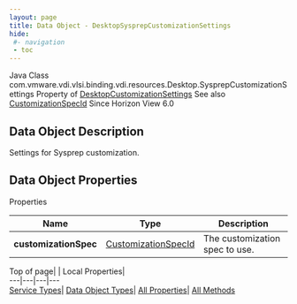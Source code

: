 ```yaml
---
layout: page
title: Data Object - DesktopSysprepCustomizationSettings
hide:
 #- navigation
 - toc
---
```






Java Class
    com.vmware.vdi.vlsi.binding.vdi.resources.Desktop.SysprepCustomizationSettings
Property of
     [DesktopCustomizationSettings](vdi.resources.Desktop.CustomizationSettings.md#field_detail)
See also
     [CustomizationSpecId](vdi.entity.CustomizationSpecId.md)
Since 
    Horizon View 6.0

## Data Object Description 

Settings for Sysprep customization. 

## Data Object Properties

Properties

Name |  Type |  Description   
---|---|---  
**customizationSpec**| [CustomizationSpecId](vdi.entity.CustomizationSpecId.md)|  The customization spec to use.   
  
  
  
Top of page| | Local Properties|   
---|---|---|---  
[Service Types](index-mo_types.md)| [Data Object Types](index-do_types.md)| [All Properties](index-properties.md)| [All Methods](index-methods.md)  
  
  

